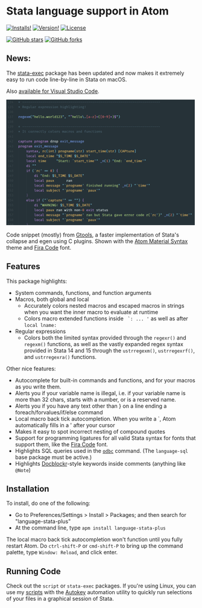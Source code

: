 # Stata language support in Atom
[![Installs!](https://img.shields.io/apm/dm/language-stata.svg?style=flat-square)](https://atom.io/packages/language-stata)
[![Version!](https://img.shields.io/apm/v/language-stata.svg?style=flat-square)](https://atom.io/packages/language-stata)
[![License](https://img.shields.io/apm/l/language-stata.svg?style=flat-square)](https://github.com/kylebarron/language-stata/blob/master/LICENSE)

[![GitHub stars](https://img.shields.io/github/stars/kylebarron/language-stata.svg?style=social&label=Star)](https://github.com/kylebarron/language-stata)
[![GitHub forks](https://img.shields.io/github/forks/kylebarron/language-stata.svg?style=social&label=Fork)](https://github.com/kylebarron/language-stata)

## News:
The [stata-exec](https://atom.io/packages/stata-exec) package has been updated and now makes it extremely easy to run code line-by-line in Stata on macOS.

Also [available for Visual Studio Code](https://marketplace.visualstudio.com/items?itemName=kylebarron.stata-enhanced).

<img src="./img/stata.png" alt="stata" style="width: 500px;"/>

<!-- ![stata](./img/stata.png) -->
Code snippet (mostly) from [Gtools](https://github.com/mcaceresb/stata-gtools), a faster implementation of Stata's collapse and egen using C plugins. Shown with the [Atom Material Syntax](https://github.com/atom-material/atom-material-syntax) theme and [Fira Code](https://github.com/tonsky/FiraCode) font.

## Features

This package highlights:
- System commands, functions, and function arguments
- Macros, both global and local
    - Accurately colors nested macros and escaped macros in strings when you want the inner macro to evaluate at runtime
    - Colors macro extended functions inside `` `: ... '`` as well as after `local lname:`
- Regular expressions
    - Colors both the limited syntax provided through the `regexr()` and `regexm()` functions, as well as the vastly expanded regex syntax provided in Stata 14 and 15 through the `ustrregexm()`, `ustrregexrf()`, and `ustrregexra()` functions.

Other nice features:
- Autocomplete for built-in commands and functions, and for your macros as you write them.
- Alerts you if your variable name is illegal, i.e. if your variable name is more than 32 chars, starts with a number, or is a reserved name.
- Alerts you if you have any text other than } on a line ending a foreach/forvalues/if/else command
- Local macro back tick autocompletion. When you write a `, Atom automatically fills in a ' after your cursor
- Makes it easy to spot incorrect nesting of compound quotes
- Support for programming ligatures for all valid Stata syntax for fonts that support them, like the [Fira Code](https://github.com/tonsky/FiraCode) font.
- Highlights SQL queries used in the [`odbc`](https://www.stata.com/help.cgi?odbc) command. (The `language-sql` base package must be active.)
- Highlights [Docblockr](https://atom.io/packages/docblockr)-style keywords inside comments (anything like `@Note`)

## Installation

To install, do one of the following:
- Go to Preferences/Settings > Install > Packages; and then search for "language-stata-plus"
- At the command line, type `apm install language-stata-plus`

The local macro back tick autocompletion won't function until you fully restart Atom. Do `ctrl-shift-P` or `cmd-shift-P` to bring up the command palette, type `Window: Reload`, and click enter.

## Running Code

Check out the `script` or `stata-exec` packages. If you're using Linux, you can use my [scripts](https://github.com/kylebarron/stata-autokey) with the [Autokey](https://github.com/autokey-py3/autokey) automation utility to quickly run selections of your files in a graphical session of Stata.

